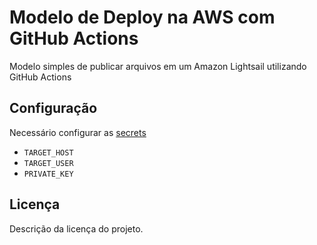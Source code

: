 # Modelo de Deploy na AWS com GitHub Actions

Modelo simples de publicar arquivos em um Amazon Lightsail utilizando GitHub Actions

## Configuração

Necessário configurar as [secrets](https://github.com/yurigauermarques/deploy-aws/settings/secrets/actions)

- `TARGET_HOST`
- `TARGET_USER`
- `PRIVATE_KEY`


## Licença

Descrição da licença do projeto.
